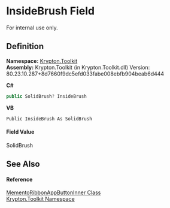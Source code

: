 # InsideBrush Field


For internal use only.



## Definition
**Namespace:** <a href="79d2eac2-21f4-54ff-7552-b20c33c30600.md">Krypton.Toolkit</a>  
**Assembly:** Krypton.Toolkit (in Krypton.Toolkit.dll) Version: 80.23.10.287+8d7660f9dc5efd033fabe008ebfb904beab6d444

**C#**
``` C#
public SolidBrush? InsideBrush
```
**VB**
``` VB
Public InsideBrush As SolidBrush
```



#### Field Value
SolidBrush

## See Also


#### Reference
<a href="2b26afd2-a5ac-38d9-3bb9-f357d5a4c6bb.md">MementoRibbonAppButtonInner Class</a>  
<a href="79d2eac2-21f4-54ff-7552-b20c33c30600.md">Krypton.Toolkit Namespace</a>  
